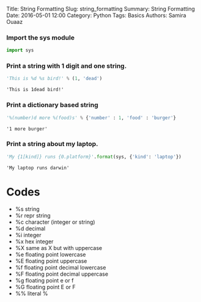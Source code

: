 Title: String Formatting
Slug: string_formatting
Summary: String Formatting
Date: 2016-05-01 12:00
Category: Python
Tags: Basics
Authors: Samira Ouaaz



### Import the sys module


```python
import sys
```

### Print a string with 1 digit and one string.


```python
'This is %d %s bird!' % (1, 'dead')
```




    'This is 1dead bird!'



### Print a dictionary based string


```python
'%(number)d more %(food)s' % {'number' : 1, 'food' : 'burger'}
```




    '1 more burger'



### Print a string about my laptop.


```python
'My {1[kind]} runs {0.platform}'.format(sys, {'kind': 'laptop'})
```




    'My laptop runs darwin'



# Codes
- %s string
- %r repr string
- %c character (integer or string)
- %d decimal
- %i integer
- %x hex integer
- %X same as X but with uppercase
- %e floating point lowercase
- %E floating point uppercase
- %f floating point decimal lowercase
- %F floating point decimal uppercase
- %g floating point e or f
- %G floating point E or F
- %% literal %
